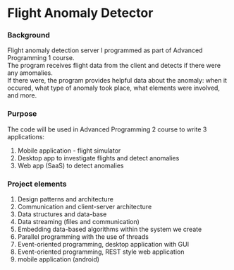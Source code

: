 # Flight Anomaly Detector
### Background
Flight anomaly detection server I programmed as part of Advanced Programming 1 course.  
The program receives flight data from the client and detects if there were any amomalies.  
If there were, the program provides helpful data about the anomaly: when it occured, what type of anomaly took place, what elements were involved, and more.  

### Purpose
The code will be used in Advanced Programming 2 course to write 3 applications:  
1) Mobile application - flight simulator
2) Desktop app to investigate flights and detect anomalies
3) Web app (SaaS) to detect anomalies

### Project elements
1) Design patterns and architecture
2) Communication and client-server architecture
3) Data structures and data-base
4) Data streaming (files and communication)
5) Embedding data-based algorithms within the system we create
6) Parallel programming with the use of threads
7) Event-oriented programming, desktop application with GUI
8) Event-oriented programming, REST style web application
9) mobile application (android)
